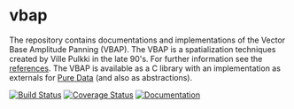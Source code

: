 # vbap
The repository contains documentations and implementations of the Vector Base Amplitude Panning (VBAP). The VBAP is a spatialization techniques created by Ville Pulkki in the late 90's. For further information see the [references](https://github.com/pierreguillot/vbap/blob/master/references/references.ms). The VBAP is available as a C library with an implementation as externals for [Pure Data](http://msp.ucsd.edu/software.html) (and also as abstractions).

[![Build Status](https://travis-ci.org/pierreguillot/vbap.svg?branch=master)](https://travis-ci.org/pierreguillot/vbap)
[![Coverage Status](https://coveralls.io/repos/github/pierreguillot/vbap/badge.svg?branch=master)](https://coveralls.io/github/pierreguillot/vbap?branch=master)
[![Documentation](https://img.shields.io/badge/docs-doxygen-blue.svg)](https://pierreguillot.github.io/vbap/)

